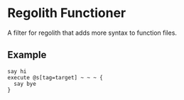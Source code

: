 # Regolith Functioner
A filter for regolith that adds more syntax to function files.

## Example
```
say hi
execute @s[tag=target] ~ ~ ~ {
  say bye
}
```